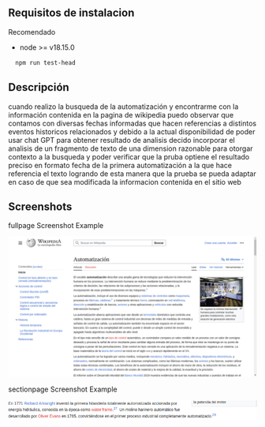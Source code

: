 ## Requisitos de instalacion

Recomendado
  - node >= v18.15.0


```bash
  npm run test-head
```
## Descripción 
 cuando realizo la busqueda de la automatización  y encontrarme con la información contenida en la pagina de wikipedia puedo observar que contamos con diversas fechas informadas que hacen referencias a distintos  eventos historicos relacionados  y debido a la actual disponibilidad de poder usar chat GPT para  obtener resultado de analisis decido incorporar el analisis de  un fragmento de texto de una dimension razonable para otorgar contexto  a la busqueda y poder verificar que  la pruba optiene el resultado preciso en formato fecha de la primera automatización a la que hace referencia el texto logrando de esta manera que la prueba se  pueda adaptar en  caso de que sea modificada  la informacion contenida en el sitio web 
 
 ## Screenshots
fullpage Screenshot Example

![App Screenshot](https://github.com/ebotello/hiberus-test-playwright/blob/87d3cb033f2f04cc513636e46446afb5a1c665d6/fullpage.png?raw=true)

sectionpage Screenshot Example

![App Screenshot](https://github.com/ebotello/hiberus-test-playwright/blob/master/sectionPage.png?raw=true)